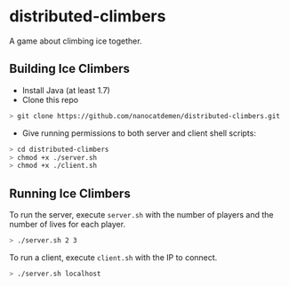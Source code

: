 # distributed-climbers
A game about climbing ice together.

Building Ice Climbers
---------------------

* Install Java (at least 1.7)
* Clone this repo
```bash
> git clone https://github.com/nanocatdemen/distributed-climbers.git
```
* Give running permissions to both server and client shell scripts:
```bash
> cd distributed-climbers
> chmod +x ./server.sh
> chmod +x ./client.sh
```
Running Ice Climbers
--------------------
To run the server, execute `server.sh` with the number of players and the number
 of lives for each player.
```bash
> ./server.sh 2 3
```
To run a client, execute `client.sh` with the IP to connect.
```bash
> ./server.sh localhost
```
